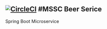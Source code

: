 [![CircleCI](https://circleci.com/gh/TncBogdan/msscbeerservice/tree/master.svg?style=svg)](https://circleci.com/gh/TncBogdan/msscbeerservice/tree/master)
#MSSC Beer Serice
---
Spring Boot Microservice